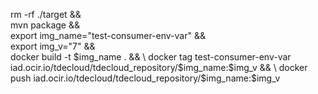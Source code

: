 rm -rf ./target && \
mvn package && \
export img_name="test-consumer-env-var" && \
export img_v="7" && \
docker build -t $img_name .  && \
docker tag test-consumer-env-var iad.ocir.io/tdecloud/tdecloud_repository/$img_name:$img_v  && \
docker push iad.ocir.io/tdecloud/tdecloud_repository/$img_name:$img_v